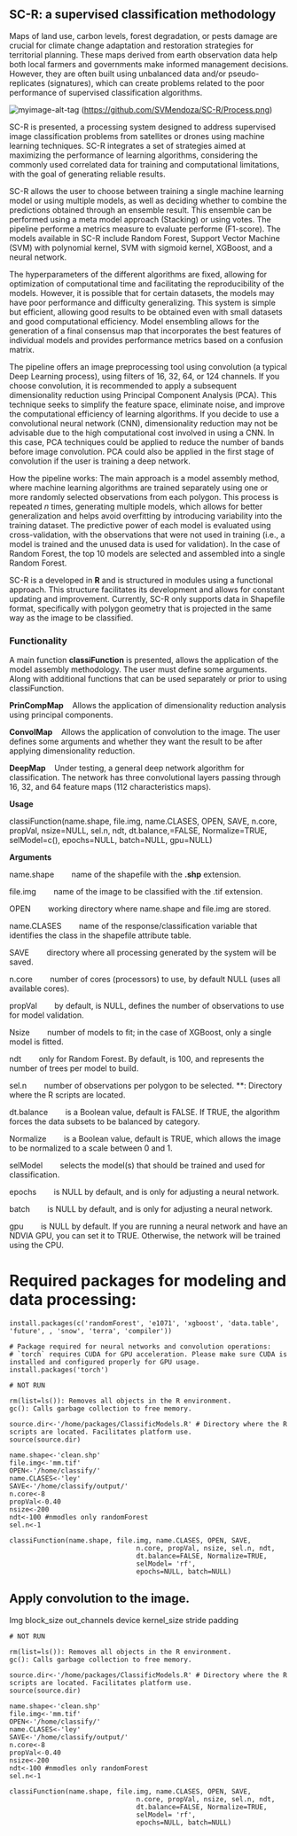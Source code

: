 ## SC-R: a supervised classification methodology

Maps of land use, carbon levels, forest degradation, or pests damage are crucial for climate change adaptation and restoration strategies for territorial planning. These maps derived from earth observation data help both local farmers and governments make informed management decisions. However, they are often built using unbalanced data and/or pseudo-replicates (signatures), which can create problems related to the poor performance of supervised classification algorithms. 

![myimage-alt-tag](../SVMendoza/SC-R/Process.png)
(https://github.com/SVMendoza/SC-R/Process.png)


SC-R is presented, a processing system designed to address supervised image classification problems from satellites or drones using machine learning techniques. SC-R integrates a set of strategies aimed at maximizing the performance of learning algorithms, considering the commonly used correlated data for training and computational limitations, with the goal of generating reliable results.


SC-R allows the user to choose between training a single machine learning model or using multiple models, as well as deciding whether to combine the predictions obtained through an ensemble result. This ensemble can be performed using a meta model approach (Stacking) or using votes. The pipeline performe a metrics measure to evaluate performe (F1-score). The models available in SC-R include Random Forest, Support Vector Machine (SVM) with polynomial kernel, SVM with sigmoid kernel, XGBoost, and a neural network.


The hyperparameters of the different algorithms are fixed, allowing for optimization of computational time and facilitating the reproducibility of the models. However, it is possible that for certain datasets, the models may have poor performance and difficulty generalizing. This system is simple but efficient, allowing good results to be obtained even with small datasets and good computational efficiency. Model ensembling allows for the generation of a final consensus map that incorporates the best features of individual models and provides performance metrics based on a confusion matrix.


The pipeline offers an image preprocessing tool using convolution (a typical Deep Learning process), using filters of 16, 32, 64, or 124 channels. If you choose convolution, it is recommended to apply a subsequent dimensionality reduction using Principal Component Analysis (PCA). This technique seeks to simplify the feature space, eliminate noise, and improve the computational efficiency of learning algorithms. If you decide to use a convolutional neural network (CNN), dimensionality reduction may not be advisable due to the high computational cost involved in using a CNN. In this case, PCA techniques could be applied to reduce the number of bands before image convolution. PCA could also be applied in the first stage of convolution if the user is training a deep network.



How the pipeline works: The main approach is a model assembly method, where machine learning algorithms are trained separately using one or more randomly selected observations from each polygon. This process is repeated *n* times, generating multiple models, which allows for better generalization and helps avoid overfitting by introducing variability into the training dataset. The predictive power of each model is evaluated using cross-validation, with the observations that were not used in training (i.e., a model is trained and the unused data is used for validation). In the case of Random Forest, the top 10 models are selected and assembled into a single Random Forest.


SC-R is a developed in **R** and is structured in modules using a functional approach. This structure facilitates its development and allows for constant updating and improvement. Currently, SC-R only supports data in Shapefile format, specifically with polygon geometry that is projected in the same way as the image to be classified.

### Functionality

A main function **classiFunction** is presented, allows the application of the model assembly methodology. The user must define some arguments. Along with additional functions that can be used separately or prior to using classiFunction.


**PrinCompMap** &nbsp;&nbsp;&nbsp;Allows the application of dimensionality reduction analysis using principal components.


**ConvolMap** &nbsp;&nbsp;&nbsp;Allows the application of convolution to the image. The user defines some arguments and whether they want the result to be after applying dimensionality reduction.


**DeepMap** &nbsp;&nbsp;&nbsp;Under testing, a general deep network algorithm for classification. The network has three convolutional layers passing through 16, 32, and 64 feature maps (112 characteristics maps). 


**Usage**

classiFunction(name.shape, file.img, name.CLASES, OPEN, SAVE, n.core, propVal, nsize=NULL, sel.n, ndt, dt.balance,=FALSE, Normalize=TRUE, selModel=c(), epochs=NULL, batch=NULL, gpu=NULL)


**Arguments**

name.shape 		&nbsp;&nbsp;&nbsp;&nbsp;&nbsp;&nbsp; name of the shapefile with the **.shp** extension. 

file.img 		&nbsp;&nbsp;&nbsp;&nbsp;&nbsp;&nbsp; name of the image to be classified with the .tif extension. 

OPEN 			&nbsp;&nbsp;&nbsp;&nbsp;&nbsp;&nbsp; working directory where name.shape and file.img are stored. 

name.CLASES 		&nbsp;&nbsp;&nbsp;&nbsp;&nbsp;&nbsp; name of the response/classification variable that identifies the class in the shapefile attribute table. 

SAVE 			&nbsp;&nbsp;&nbsp;&nbsp;&nbsp;&nbsp; directory where all processing generated by the system will be saved. 

n.core	 		&nbsp;&nbsp;&nbsp;&nbsp;&nbsp;&nbsp; number of cores (processors) to use, by default NULL (uses all available cores). 

propVal 		&nbsp;&nbsp;&nbsp;&nbsp;&nbsp;&nbsp; by default, is NULL, defines the number of observations to use for model validation. 

Nsize 			&nbsp;&nbsp;&nbsp;&nbsp;&nbsp;&nbsp; number of models to fit; in the case of XGBoost, only a single model is fitted. 

ndt 			&nbsp;&nbsp;&nbsp;&nbsp;&nbsp;&nbsp; only for Random Forest. By default, is 100, and represents the number of trees per model to build. 

sel.n 			&nbsp;&nbsp;&nbsp;&nbsp;&nbsp;&nbsp; number of observations per polygon to be selected. **: Directory where the R scripts are located.

dt.balance 		&nbsp;&nbsp;&nbsp;&nbsp;&nbsp;&nbsp; is a Boolean value, default is FALSE. If TRUE, the algorithm forces the data subsets to be balanced by category. 

Normalize 		&nbsp;&nbsp;&nbsp;&nbsp;&nbsp;&nbsp; is a Boolean value, default is TRUE, which allows the image to be normalized to a scale between 0 and 1.

selModel 		&nbsp;&nbsp;&nbsp;&nbsp;&nbsp;&nbsp; selects the model(s) that should be trained and used for classification. 

epochs 			&nbsp;&nbsp;&nbsp;&nbsp;&nbsp;&nbsp; is NULL by default, and is only for adjusting a neural network. 

batch 			&nbsp;&nbsp;&nbsp;&nbsp;&nbsp;&nbsp; is NULL by default, and is only for adjusting a neural network.

gpu 			&nbsp;&nbsp;&nbsp;&nbsp;&nbsp;&nbsp; is NULL by default. If you are running a neural network and have an NDVIA GPU, you can set it to TRUE. Otherwise, the network will be trained using the CPU.


# Required packages for modeling and data processing:

```plaintext
install.packages(c('randomForest', 'e1071', 'xgboost', 'data.table', 'future', , 'snow', 'terra', 'compiler'))

# Package required for neural networks and convolution operations:
# `torch` requires CUDA for GPU acceleration. Please make sure CUDA is installed and configured properly for GPU usage.
install.packages('torch')
```



```plaintext
# NOT RUN

rm(list=ls()): Removes all objects in the R environment.
gc(): Calls garbage collection to free memory.

source.dir<-'/home/packages/ClassificModels.R' # Directory where the R scripts are located. Facilitates platform use. 
source(source.dir) 

name.shape<-'clean.shp'
file.img<-'mm.tif'
OPEN<-'/home/classify/'
name.CLASES<-'ley'
SAVE<-'/home/classify/output/'
n.core<-8
propVal<-0.40
nsize<-200
ndt<-100 #nmodles only randomForest
sel.n<-1

classiFunction(name.shape, file.img, name.CLASES, OPEN, SAVE, 
                                n.core, propVal, nsize, sel.n, ndt, 
                                dt.balance=FALSE, Normalize=TRUE, 
                                selModel= 'rf',
                                epochs=NULL, batch=NULL)
```



## Apply convolution to the image.


Img
block_size
out_channels
device
kernel_size
stride
padding


```plaintext
# NOT RUN

rm(list=ls()): Removes all objects in the R environment.
gc(): Calls garbage collection to free memory.

source.dir<-'/home/packages/ClassificModels.R' # Directory where the R scripts are located. Facilitates platform use. 
source(source.dir) 

name.shape<-'clean.shp'
file.img<-'mm.tif'
OPEN<-'/home/classify/'
name.CLASES<-'ley'
SAVE<-'/home/classify/output/'
n.core<-8
propVal<-0.40
nsize<-200
ndt<-100 #nmodles only randomForest
sel.n<-1

classiFunction(name.shape, file.img, name.CLASES, OPEN, SAVE, 
                                n.core, propVal, nsize, sel.n, ndt, 
                                dt.balance=FALSE, Normalize=TRUE, 
                                selModel= 'rf',
                                epochs=NULL, batch=NULL)
```
